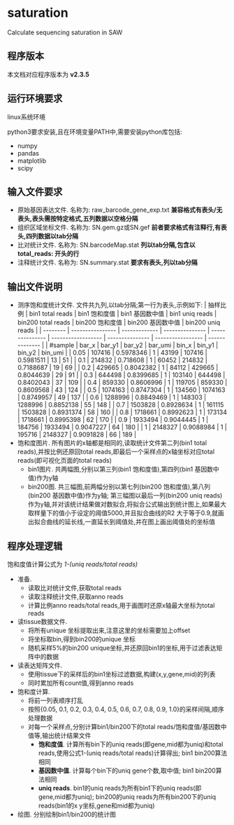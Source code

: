 # saturation

Calculate sequencing saturation in SAW

## 程序版本

本文档对应程序版本为 **v2.3.5**

## 运行环境要求

linux系统环境

python3要求安装,且在环境变量PATH中,需要安装python库包括:

* numpy
* pandas
* matplotlib
* scipy

## 输入文件要求

* 原始基因表达文件. 名称为: raw_barcode_gene_exp.txt **兼容格式有表头/无表头,表头需按特定格式,五列数据以空格分隔**
* 组织区域坐标文件. 名称为: SN.gem.gz或SN.gef **前者要求格式有注释行,有表头,四列数据以tab分隔**
* 比对统计文件. 名称为: SN.barcodeMap.stat **列以tab分隔,包含以 total_reads: 开头的行**
* 注释统计文件. 名称为: SN.summary.stat **要求有表头,列以tab分隔**

## 输出文件说明

* 测序饱和度统计文件.
  文件共九列,以tab分隔;第一行为表头,示例如下:
  | 抽样比例 | bin1 total reads | bin1 饱和度值 | bin1 基因数中值 | bin1 uniq reads | bin200 total reads | bin200 饱和度值 | bin200 基因数中值 | bin200 uniq reads |
  | -------- | ---------------- | ------------- | --------------- | --------------- | ------------------ | --------------- | ----------------- | -------------- |
  | #sample  | bar_x            | bar_y1        | bar_y2          | bar_umi         | bin_x              | bin_y1          | bin_y2            | bin_umi        |
  | 0.05     | 107416           | 0.5978346     | 1               | 43199           | 107416             | 0.5981511       | 13                | 51             |
  | 0.1      | 214832           | 0.718608      | 1               | 60452           | 214832             | 0.7188687       | 19                | 69             |
  | 0.2      | 429665           | 0.8042382     | 1               | 84112           | 429665             | 0.8044639       | 29                | 91             |
  | 0.3      | 644498           | 0.8399685     | 1               | 103140          | 644498             | 0.8402043       | 37                | 109            |
  | 0.4      | 859330           | 0.8606996     | 1               | 119705          | 859330             | 0.8609568       | 43                | 124            |
  | 0.5      | 1074163          | 0.8747304     | 1               | 134560          | 1074163            | 0.8749957       | 49                | 137            |
  | 0.6      | 1288996          | 0.8849469     | 1               | 148303          | 1288996            | 0.8852138       | 55                | 148            |
  | 0.7      | 1503828          | 0.8928634     | 1               | 161115          | 1503828            | 0.8931374       | 58                | 160            |
  | 0.8      | 1718661          | 0.8992623     | 1               | 173134          | 1718661            | 0.8995398       | 62                | 170            |
  | 0.9      | 1933494          | 0.9044445     | 1               | 184756          | 1933494            | 0.9047227       | 64                | 180            |
  | 1        | 2148327          | 0.9088984     | 1               | 195716          | 2148327            | 0.9091828       | 66                | 189            |
* 饱和度图片. 所有图片的x轴都是相同的,读取统计文件第二列(bin1 total reads),并按比例还原回total reads,即最后一个采样点的x轴坐标对应total reads(即可视化页面的total reads)
  * bin1图片. 共两幅图,分别以第三列(bin1 饱和度值),第四列(bin1 基因数中值)作为y轴
  * bin200图. 共三幅图,前两幅分别以第七列(bin200 饱和度值),第八列(bin200 基因数中值)作为y轴; 第三幅图以最后一列(bin200 uniq reads)作为y轴,并对该统计结果做对数拟合,将拟合公式输出到统计图上,如果最大取样量下的值小于设定的阈值5000,并且拟合曲线的R2 大于等于0.9,就画出拟合曲线的延长线,一直延长到阈值处,并在图上画出阈值处的坐标值

## 程序处理逻辑

饱和度值计算公式为 *1-(uniq reads/total reads)*

* 准备. 
  * 读取比对统计文件,获取total reads
  * 读取注释统计文件,获取anno reads
  * 计算比例anno reads/total reads,用于画图时还原x轴最大坐标为total reads
* 读tissue数据文件. 
  * 将所有unique 坐标提取出来,注意这里的坐标需要加上offset
  * 将坐标取bin,得到bin200的unique 坐标
  * 随机采样5%的bin200 unique坐标,并还原回bin1的坐标,用于过滤表达矩阵中的数据
* 读表达矩阵文件.
  * 使用tissue下的采样后的bin1坐标过滤数据,构建(x,y,gene,mid)的列表
  * 同时累加所有count值,得到anno reads
* 饱和度计算.
  * 将前一列表顺序打乱
  * 按照{0.05, 0.1, 0.2, 0.3, 0.4, 0.5, 0.6, 0.7, 0.8, 0.9, 1.0}的采样间隔,顺序处理数据
  * 对每一个采样点,分别计算bin1/bin200下的total reads/饱和度值/基因数中值等,输出统计结果文件
    * **饱和度值**. 计算所有bin下的uniq reads(即gene,mid都为uniq)和total reads,使用公式1-(uniq reads/total reads)计算得出; bin1 bin200算法相同
    * **基因数中值**. 计算每个bin下的uniq gene个数,取中值; bin1 bin200算法相同
    * **uniq reads**. bin1的uniq reads为所有bin1下的uniq reads(即gene,mid都为uniq); bin200的uniq reads为所有bin200下的uniq reads(bin1的x y坐标,gene和mid都为uniq)
* 绘图. 分别绘制bin1/bin200的统计图
